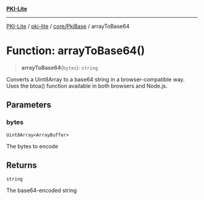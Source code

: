 [**PKI-Lite**](../../../../README.md)

---

[PKI-Lite](../../../../README.md) / [pki-lite](../../../README.md) / [core/PkiBase](../README.md) / arrayToBase64

# Function: arrayToBase64()

> **arrayToBase64**(`bytes`): `string`

Converts a Uint8Array<ArrayBuffer> to a base64 string in a browser-compatible way.
Uses the btoa() function available in both browsers and Node.js.

## Parameters

### bytes

`Uint8Array<ArrayBuffer>`

The bytes to encode

## Returns

`string`

The base64-encoded string
